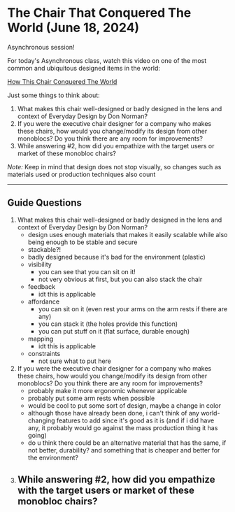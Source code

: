 # The Chair That Conquered The World (June 18, 2024)

Asynchronous session!

For today's Asynchronous class, watch this video on one of the most common and ubiquitous designed items in the world:

[How This Chair Conquered The World](https://www.youtube.com/watch?v=JwApFGwMIMQ)

Just some things to think about:

1. What makes this chair well-designed or badly designed in the lens and context of Everyday Design by Don Norman? 
2. If you were the executive chair designer for a company who makes these chairs, how would you change/modify its design from other monoblocs? Do you think there are any room for improvements?
3. While answering #2, how did you empathize with the target users or market of these monobloc chairs? 

*Note:* Keep in mind that design does not stop visually, so changes such as materials used or production techniques also count

---

## Guide Questions

1. What makes this chair well-designed or badly designed in the lens and context of Everyday Design by Don Norman? 
    - design uses enough materials that makes it easily scalable while also being enough to be stable and secure
    - stackable?!
    - badly designed because it's bad for the environment (plastic)
    - visibility
        - you can see that you can sit on it!
        - not very obvious at first, but you can also stack the chair
    - feedback
        - idt this is applicable
    - affordance
        - you can sit on it (even rest your arms on the arm rests if there are any)
        - you can stack it (the holes provide this function)
        - you can put stuff on it (flat surface, durable enough)
    - mapping
        - idt this is applicable
    - constraints
        - not sure what to put here
2. If you were the executive chair designer for a company who makes these chairs, how would you change/modify its design from other monoblocs? Do you think there are any room for improvements?
    - probably make it more ergonomic whenever applicable
    - probably put some arm rests when possible
    - would be cool to put some sort of design, maybe a change in color
    - although those have already been done, i can't think of any world-changing features to add since it's good as it is (and if i did have any, it probably would go against the mass production thing it has going)
    - do u think there could be an alternative material that has the same, if not better, durability? and something that is cheaper and better for the environment?
3. While answering #2, how did you empathize with the target users or market of these monobloc chairs? 
    - 